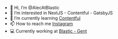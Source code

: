 - 👋 Hi, I’m @AlecAtBlastic
- 👀 I’m interested in NextJS - Contentful - GatsbyJS
- 🌱 I’m currently learning [Contentful](https://www.contentful.com "Contentful")
- 📫 How to reach me [Instagram](https://www.instagram.com/alecmeganck/ "Instagram - Alec Meganck")
- 💻 Currently working at [Blastic - Gent](https://www.blastic.be/en/ "Blastic - ENG")

<!---
AlecAtBlastic/AlecAtBlastic is a ✨ special ✨ repository because its `README.md` (this file) appears on your GitHub profile.
You can click the Preview link to take a look at your changes.
--->
